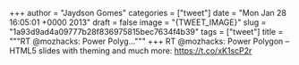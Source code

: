 
+++
author = "Jaydson Gomes"
categories = ["tweet"]
date = "Mon Jan 28 16:05:01 +0000 2013"
draft = false
image = "{TWEET_IMAGE}"
slug = "1a93d9ad4a09777b28f836975815bec7634f4b39"
tags = ["tweet"]
title = """RT @mozhacks: Power Polyg..."""
+++
RT @mozhacks: Power Polygon – HTML5 slides with theming and much more: https://t.co/xK1scP2r
